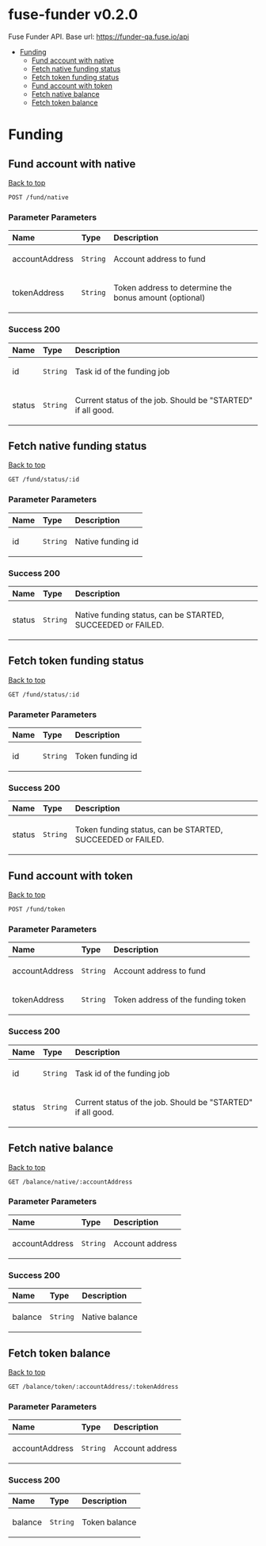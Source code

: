 <a name="top"></a>
# fuse-funder v0.2.0

Fuse Funder API. Base url: https://funder-qa.fuse.io/api

- [Funding](#Funding)
	- [Fund account with native](#Fund-account-with-native)
	- [Fetch native funding status](#Fetch-native-funding-status)
	- [Fetch token funding status](#Fetch-token-funding-status)
	- [Fund account with token](#Fund-account-with-token)
	- [Fetch native balance](#Fetch-native-balance)
	- [Fetch token balance](#Fetch-token-balance)
	

# <a name='Funding'></a> Funding

## <a name='Fund-account-with-native'></a> Fund account with native
[Back to top](#top)



```
POST /fund/native
```

### Parameter Parameters
| Name     | Type       | Description                           |
|:---------|:-----------|:--------------------------------------|
| accountAddress | `String` | <p>Account address to fund</p> |
| tokenAddress | `String` | <p>Token address to determine the bonus amount (optional)</p> |


### Success 200
| Name     | Type       | Description                           |
|:---------|:-----------|:--------------------------------------|
| id | `String` | <p>Task id of the funding job</p> |
| status | `String` | <p>Current status of the job. Should be &quot;STARTED&quot; if all good.</p> |
## <a name='Fetch-native-funding-status'></a> Fetch native funding status
[Back to top](#top)



```
GET /fund/status/:id
```

### Parameter Parameters
| Name     | Type       | Description                           |
|:---------|:-----------|:--------------------------------------|
| id | `String` | <p>Native funding id</p> |


### Success 200
| Name     | Type       | Description                           |
|:---------|:-----------|:--------------------------------------|
| status | `String` | <p>Native funding status, can be STARTED, SUCCEEDED or FAILED.</p> |
## <a name='Fetch-token-funding-status'></a> Fetch token funding status
[Back to top](#top)



```
GET /fund/status/:id
```

### Parameter Parameters
| Name     | Type       | Description                           |
|:---------|:-----------|:--------------------------------------|
| id | `String` | <p>Token funding id</p> |


### Success 200
| Name     | Type       | Description                           |
|:---------|:-----------|:--------------------------------------|
| status | `String` | <p>Token funding status, can be STARTED, SUCCEEDED or FAILED.</p> |
## <a name='Fund-account-with-token'></a> Fund account with token
[Back to top](#top)



```
POST /fund/token
```

### Parameter Parameters
| Name     | Type       | Description                           |
|:---------|:-----------|:--------------------------------------|
| accountAddress | `String` | <p>Account address to fund</p> |
| tokenAddress | `String` | <p>Token address of the funding token</p> |


### Success 200
| Name     | Type       | Description                           |
|:---------|:-----------|:--------------------------------------|
| id | `String` | <p>Task id of the funding job</p> |
| status | `String` | <p>Current status of the job. Should be &quot;STARTED&quot; if all good.</p> |
## <a name='Fetch-native-balance'></a> Fetch native balance
[Back to top](#top)



```
GET /balance/native/:accountAddress
```

### Parameter Parameters
| Name     | Type       | Description                           |
|:---------|:-----------|:--------------------------------------|
| accountAddress | `String` | <p>Account address</p> |


### Success 200
| Name     | Type       | Description                           |
|:---------|:-----------|:--------------------------------------|
| balance | `String` | <p>Native balance</p> |
## <a name='Fetch-token-balance'></a> Fetch token balance
[Back to top](#top)



```
GET /balance/token/:accountAddress/:tokenAddress
```

### Parameter Parameters
| Name     | Type       | Description                           |
|:---------|:-----------|:--------------------------------------|
| accountAddress | `String` | <p>Account address</p> |


### Success 200
| Name     | Type       | Description                           |
|:---------|:-----------|:--------------------------------------|
| balance | `String` | <p>Token balance</p> |
